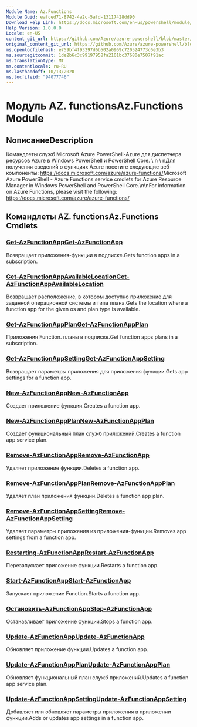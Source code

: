 ```yaml
---
Module Name: Az.Functions
Module Guid: eafced71-8742-4a2c-5afd-13117428dd90
Download Help Link: https://docs.microsoft.com/en-us/powershell/module/az.functions
Help Version: 1.0.0.0
Locale: en-US
content_git_url: https://github.com/Azure/azure-powershell/blob/master/src/Functions/help/Az.Functions.md
original_content_git_url: https://github.com/Azure/azure-powershell/blob/master/src/Functions/help/Az.Functions.md
ms.openlocfilehash: e759bf4f93297d6b502a0969c720524773c6e3b3
ms.sourcegitcommit: 1de2b6c3c99197958fa2101bc37680e7507f91ac
ms.translationtype: MT
ms.contentlocale: ru-RU
ms.lasthandoff: 10/13/2020
ms.locfileid: "94077746"
---
```

# <span data-ttu-id="a3be3-101">Модуль AZ. functions</span><span class="sxs-lookup"><span data-stu-id="a3be3-101">Az.Functions Module</span></span>
## <span data-ttu-id="a3be3-102">Nописание</span><span class="sxs-lookup"><span data-stu-id="a3be3-102">Description</span></span>
<span data-ttu-id="a3be3-103">Командлеты служб Microsoft Azure PowerShell-Azure для диспетчера ресурсов Azure в Windows PowerShell и PowerShell Core. \ n \ nДля получения сведений о функциях Azure посетите следующие веб-компоненты: https://docs.microsoft.com/azure/azure-functions/</span><span class="sxs-lookup"><span data-stu-id="a3be3-103">Microsoft Azure PowerShell - Azure Functions service cmdlets for Azure Resource Manager in Windows PowerShell and PowerShell Core.\n\nFor information on Azure Functions, please visit the following: https://docs.microsoft.com/azure/azure-functions/</span></span>

## <span data-ttu-id="a3be3-104">Командлеты AZ. functions</span><span class="sxs-lookup"><span data-stu-id="a3be3-104">Az.Functions Cmdlets</span></span>
### [<span data-ttu-id="a3be3-105">Get-AzFunctionApp</span><span class="sxs-lookup"><span data-stu-id="a3be3-105">Get-AzFunctionApp</span></span>](Get-AzFunctionApp.md)
<span data-ttu-id="a3be3-106">Возвращает приложения-функции в подписке.</span><span class="sxs-lookup"><span data-stu-id="a3be3-106">Gets function apps in a subscription.</span></span>

### [<span data-ttu-id="a3be3-107">Get-AzFunctionAppAvailableLocation</span><span class="sxs-lookup"><span data-stu-id="a3be3-107">Get-AzFunctionAppAvailableLocation</span></span>](Get-AzFunctionAppAvailableLocation.md)
<span data-ttu-id="a3be3-108">Возвращает расположение, в котором доступно приложение для заданной операционной системы и типа плана.</span><span class="sxs-lookup"><span data-stu-id="a3be3-108">Gets the location where a function app for the given os and plan type is available.</span></span>

### [<span data-ttu-id="a3be3-109">Get-AzFunctionAppPlan</span><span class="sxs-lookup"><span data-stu-id="a3be3-109">Get-AzFunctionAppPlan</span></span>](Get-AzFunctionAppPlan.md)
<span data-ttu-id="a3be3-110">Приложения Function. планы в подписке.</span><span class="sxs-lookup"><span data-stu-id="a3be3-110">Get function apps plans in a subscription.</span></span>

### [<span data-ttu-id="a3be3-111">Get-AzFunctionAppSetting</span><span class="sxs-lookup"><span data-stu-id="a3be3-111">Get-AzFunctionAppSetting</span></span>](Get-AzFunctionAppSetting.md)
<span data-ttu-id="a3be3-112">Возвращает параметры приложения для приложения функции.</span><span class="sxs-lookup"><span data-stu-id="a3be3-112">Gets app settings for a function app.</span></span>

### [<span data-ttu-id="a3be3-113">New-AzFunctionApp</span><span class="sxs-lookup"><span data-stu-id="a3be3-113">New-AzFunctionApp</span></span>](New-AzFunctionApp.md)
<span data-ttu-id="a3be3-114">Создает приложение функции.</span><span class="sxs-lookup"><span data-stu-id="a3be3-114">Creates a function app.</span></span>

### [<span data-ttu-id="a3be3-115">New-AzFunctionAppPlan</span><span class="sxs-lookup"><span data-stu-id="a3be3-115">New-AzFunctionAppPlan</span></span>](New-AzFunctionAppPlan.md)
<span data-ttu-id="a3be3-116">Создает функциональный план служб приложений.</span><span class="sxs-lookup"><span data-stu-id="a3be3-116">Creates a function app service plan.</span></span>

### [<span data-ttu-id="a3be3-117">Remove-AzFunctionApp</span><span class="sxs-lookup"><span data-stu-id="a3be3-117">Remove-AzFunctionApp</span></span>](Remove-AzFunctionApp.md)
<span data-ttu-id="a3be3-118">Удаляет приложение функции.</span><span class="sxs-lookup"><span data-stu-id="a3be3-118">Deletes a function app.</span></span>

### [<span data-ttu-id="a3be3-119">Remove-AzFunctionAppPlan</span><span class="sxs-lookup"><span data-stu-id="a3be3-119">Remove-AzFunctionAppPlan</span></span>](Remove-AzFunctionAppPlan.md)
<span data-ttu-id="a3be3-120">Удаляет план приложения функции.</span><span class="sxs-lookup"><span data-stu-id="a3be3-120">Deletes a function app plan.</span></span>

### [<span data-ttu-id="a3be3-121">Remove-AzFunctionAppSetting</span><span class="sxs-lookup"><span data-stu-id="a3be3-121">Remove-AzFunctionAppSetting</span></span>](Remove-AzFunctionAppSetting.md)
<span data-ttu-id="a3be3-122">Удаляет параметры приложения из приложения-функции.</span><span class="sxs-lookup"><span data-stu-id="a3be3-122">Removes app settings from a function app.</span></span>

### [<span data-ttu-id="a3be3-123">Restarting-AzFunctionApp</span><span class="sxs-lookup"><span data-stu-id="a3be3-123">Restart-AzFunctionApp</span></span>](Restart-AzFunctionApp.md)
<span data-ttu-id="a3be3-124">Перезапускает приложение функции.</span><span class="sxs-lookup"><span data-stu-id="a3be3-124">Restarts a function app.</span></span>

### [<span data-ttu-id="a3be3-125">Start-AzFunctionApp</span><span class="sxs-lookup"><span data-stu-id="a3be3-125">Start-AzFunctionApp</span></span>](Start-AzFunctionApp.md)
<span data-ttu-id="a3be3-126">Запускает приложение Function.</span><span class="sxs-lookup"><span data-stu-id="a3be3-126">Starts a function app.</span></span>

### [<span data-ttu-id="a3be3-127">Остановить-AzFunctionApp</span><span class="sxs-lookup"><span data-stu-id="a3be3-127">Stop-AzFunctionApp</span></span>](Stop-AzFunctionApp.md)
<span data-ttu-id="a3be3-128">Останавливает приложение функции.</span><span class="sxs-lookup"><span data-stu-id="a3be3-128">Stops a function app.</span></span>

### [<span data-ttu-id="a3be3-129">Update-AzFunctionApp</span><span class="sxs-lookup"><span data-stu-id="a3be3-129">Update-AzFunctionApp</span></span>](Update-AzFunctionApp.md)
<span data-ttu-id="a3be3-130">Обновляет приложение функции.</span><span class="sxs-lookup"><span data-stu-id="a3be3-130">Updates a function app.</span></span>

### [<span data-ttu-id="a3be3-131">Update-AzFunctionAppPlan</span><span class="sxs-lookup"><span data-stu-id="a3be3-131">Update-AzFunctionAppPlan</span></span>](Update-AzFunctionAppPlan.md)
<span data-ttu-id="a3be3-132">Обновляет функциональный план служб приложений.</span><span class="sxs-lookup"><span data-stu-id="a3be3-132">Updates a function app service plan.</span></span>

### [<span data-ttu-id="a3be3-133">Update-AzFunctionAppSetting</span><span class="sxs-lookup"><span data-stu-id="a3be3-133">Update-AzFunctionAppSetting</span></span>](Update-AzFunctionAppSetting.md)
<span data-ttu-id="a3be3-134">Добавляет или обновляет параметры приложения в приложении функции.</span><span class="sxs-lookup"><span data-stu-id="a3be3-134">Adds or updates app settings in a function app.</span></span>
